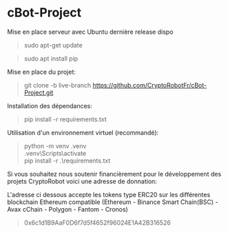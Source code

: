 # cBot-Project  
Mise en place serveur avec Ubuntu dernière release dispo

>sudo apt-get update

>sudo apt install pip



Mise en place du projet:  
>git clone -b live-branch https://github.com/CryptoRobotFr/cBot-Project.git

Installation des dépendances:  
>pip install -r requirements.txt  

Utilisation d'un environnement virtuel (recommandé):  
>python -m venv .venv  
.venv\Scripts\activate  
pip install -r .\requirements.txt  

Si vous souhaitez nous soutenir financièrement pour le développement des projets CryptoRobot voici une adresse de donnation:  

L'adresse ci dessous accepte les tokens type ERC20 sur les différentes blockchain Ethereum compatible (Ethereum - Binance Smart Chain(BSC) - Avax cChain - Polygon - Fantom - Cronos)
>0x6c1d1B9AaF0D6f7d5f4652f96024E1A42B316526
